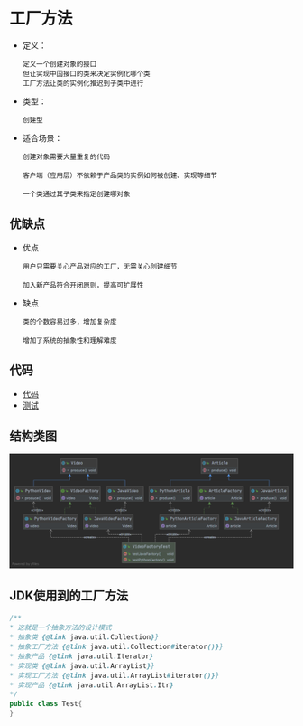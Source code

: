 # 工厂方法

- 定义：

      定义一个创建对象的接口
      但让实现中国接口的类来决定实例化哪个类
      工厂方法让类的实例化推迟到子类中进行

- 类型：
      
      创建型

- 适合场景：

      创建对象需要大量重复的代码
      
      客户端（应用层）不依赖于产品类的实例如何被创建、实现等细节
      
      一个类通过其子类来指定创建哪对象
    

## 优缺点

- 优点

      用户只需要关心产品对应的工厂，无需关心创建细节
    
      加入新产品符合开闭原则，提高可扩展性

- 缺点

      类的个数容易过多，增加复杂度
      
      增加了系统的抽象性和理解难度

## 代码

- [代码](../../../src/main/java/xyz/zzyitj/demo/designpattern/creational/factorymethod)
- [测试](../../../src/test/java/xyz/zzyitj/demo/designpattern/creational/factorymethod/VideoFactoryTest.java)

## 结构类图
![FactoryMethod](../../../其他/designpattern/creational/FactoryMethod.png)

## JDK使用到的工厂方法

```java
/**
* 这就是一个抽象方法的设计模式
* 抽象类 {@link java.util.Collection}}
* 抽象工厂方法 {@link java.util.Collection#iterator()}}
* 抽象产品 {@link java.util.Iterator}
* 实现类 {@link java.util.ArrayList}}
* 实现工厂方法 {@link java.util.ArrayList#iterator()}}
* 实现产品 {@link java.util.ArrayList.Itr}
*/
public class Test{
}
```